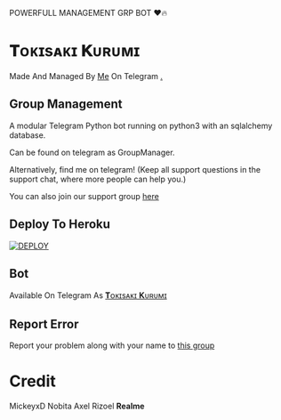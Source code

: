 
POWERFULL MANAGEMENT GRP BOT ♥️🔥
# 𝐓ᴏᴋɪsᴀᴋɪ 𝐊ᴜʀᴜᴍɪ 
Made And Managed By [Me](https://t.me/MickeyxD) On Telegram [.](https://telegra.ph/file/3a28520cb98181779349f.mp4)

## Group Management 

A modular Telegram Python bot running on python3 with an sqlalchemy database.

Can be found on telegram as GroupManager.

Alternatively, find me on telegram! (Keep all support questions in the support chat, where more people can help you.)

You can also join our support group [here](https://t.me/TokisakiSupportChat)

## Deploy To Heroku
[![DEPLOY](https://www.herokucdn.com/deploy/button.svg)](https://heroku.com/deploy?template=https://github.com/Vikku1343/TokisakiRobot)

## Bot
Available On Telegram As [𝐓ᴏᴋɪsᴀᴋɪ 𝐊ᴜʀᴜᴍɪ](https://t.me/Tokisaki_Robot)

## Report Error 
Report your problem along with your name to [this group](https://t.me/TokisakiSupportChat)

# Credit
 MickeyxD
Nobita
 Axel
 Rizoel
 **Realme**
